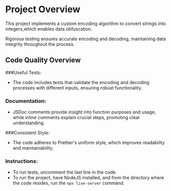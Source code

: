 # Project Overview

This project implements a custom encoding algorithm to convert strings into integers,which enables data obfuscation.
 
Rigorous testing ensures accurate encoding and decoding, maintaining data integrity throughout the process.

## Code Quality Overview

###Useful Tests: 
- The code includes tests that validate the encoding and decoding processes with different inputs, ensuring robust functionality.

### Documentation: 
- JSDoc comments provide insight into function purposes and usage, while inline comments explain crucial steps, promoting clear understanding.

###Consistent Style: 
- The code adheres to Prettier's uniform style, which improves readability and maintainability.

### Instructions:

- To run tests, uncomment the last line in the code.
- To run the project, have NodeJS installed, and from the directory where the code resides, run the `npx live-server` command.
